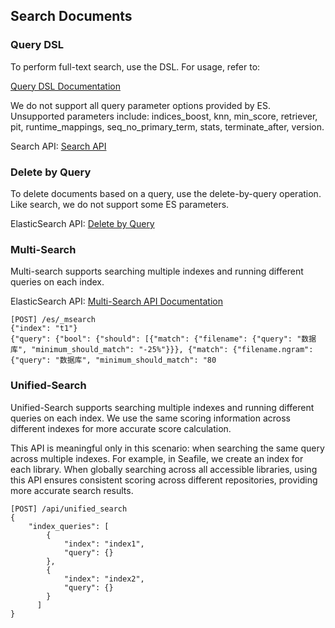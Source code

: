 ## Search Documents
### Query DSL
To perform full-text search, use the DSL. For usage, refer to:

[Query DSL Documentation](https://www.elastic.co/guide/en/elasticsearch/reference/current/query-dsl.html)

We do not support all query parameter options provided by ES. Unsupported parameters include: indices_boost, knn, min_score, retriever, pit, runtime_mappings, seq_no_primary_term, stats, terminate_after, version.

Search API: [Search API](https://www.elastic.co/guide/en/elasticsearch/reference/current/search-search.html)

### Delete by Query
To delete documents based on a query, use the delete-by-query operation. Like search, we do not support some ES parameters.

ElasticSearch API: [Delete by Query](https://www.elastic.co/guide/en/elasticsearch/reference/current/docs-delete-by-query.html)

### Multi-Search
Multi-search supports searching multiple indexes and running different queries on each index.

ElasticSearch API: [Multi-Search API Documentation](https://www.elastic.co/guide/en/elasticsearch/reference/current/search-multi-search.html)

```
[POST] /es/_msearch
{"index": "t1"}
{"query": {"bool": {"should": [{"match": {"filename": {"query": "数据库", "minimum_should_match": "-25%"}}}, {"match": {"filename.ngram": {"query": "数据库", "minimum_should_match": "80
```

### Unified-Search
Unified-Search supports searching multiple indexes and running different queries on each index.
We use the same scoring information across different indexes for more accurate score calculation.

This API is meaningful only in this scenario: when searching the same query across multiple indexes. For example, in Seafile, we create an index for each library. When globally searching across all accessible libraries, using this API ensures consistent scoring across different repositories, providing more accurate search results.

```
[POST] /api/unified_search
{
    "index_queries": [
        {
            "index": "index1",
            "query": {}
        },
        {
            "index": "index2",
            "query": {}
        }
      ]
}
```
